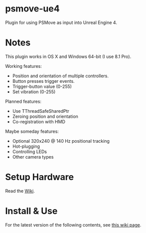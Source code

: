 # psmove-ue4

Plugin for using PSMove as input into Unreal Engine 4.

# Notes

This plugin works in OS X and Windows 64-bit (I use 8.1 Pro).

Working features:

- Position and orientation of multiple controllers.
- Button presses trigger events.
- Trigger-button value (0-255)
- Set vibration (0-255)

Planned features:

- Use TThreadSafeSharedPtr
- Zeroing position and orientation
- Co-registration with HMD

Maybe someday features:

- Optional 320x240 @ 140 Hz positional tracking
- Hot-plugging
- Controlling LEDs
- Other camera types

# Setup Hardware

Read the [Wiki](https://github.com/cboulay/psmove-ue4/wiki).

# Install & Use

For the latest version of the following contents,
see [this wiki page](https://github.com/cboulay/psmove-ue4/wiki/Use-the-PSMove-plugin-in-a-UE4-project).